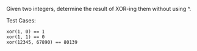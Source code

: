 Given two integers, determine the result of XOR-ing them without using ^. 

Test Cases:

```
xor(1, 0) == 1
xor(1, 1) == 0
xor(12345, 67890) == 80139 
```
